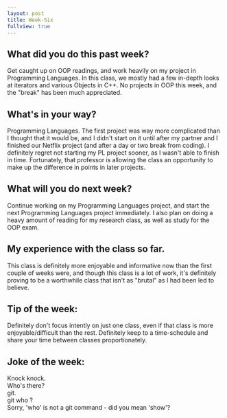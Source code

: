 ```yaml
---
layout: post
title: Week-Six
fullview: true
---
```


## What did you do this past week?
Get caught up on OOP readings, and work heavily on my project in Programming Languages. In this class, we mostly had a few in-depth looks at iterators and various Objects in C++. No projects in OOP this week, and the "break" has been much appreciated.

## What's in your way?
Programming Languages. The first project was way more complicated than I thought that it would be, and I didn't start on it until after my partner and I finished our Netflix project (and after a day or two break from coding). I definitely regret not starting my PL project sooner, as I wasn't able to finish in time. Fortunately, that professor is allowing the class an opportunity to make up the difference in points in later projects.

## What will you do next week?
Continue working on my Programming Languages project, and start the next Programming Languages project immediately. I also plan on doing a heavy amount of reading for my research class, as well as study for the OOP exam.

## My experience with the class so far.
This class is definitely more enjoyable and informative now than the first couple of weeks were, and though this class is a lot of work, it's definitely proving to be a worthwhile class that isn't as "brutal" as I had been led to believe.

## Tip of the week:
Definitely don't focus intently on just one class, even if that class is more enjoyable/difficult than the rest. Definitely keep to a time-schedule and share your time between classes proportionately.

## Joke of the week:
Knock knock.    
Who's there?   
git.    
git who ?   
Sorry, 'who' is not a git command - did you mean 'show'?
